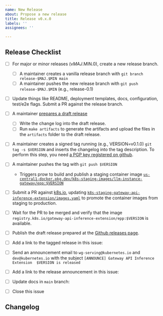 ```yaml
---
name: New Release
about: Propose a new release
title: Release v0.x.0
labels: ''
assignees: ''

---
```


## Release Checklist
- [ ] For major or minor releases (v$MAJ.$MIN.0), create a new release branch.
  - [ ] A maintainer creates a vanilla release branch with
        `git branch release-$MAJ.$MIN main`
  - [ ] A maintainer pushes the new release branch with
        `git push release-$MAJ.$MIN` (e.g., release-0.1)
- [ ] Update things like README, deployment templates, docs, configuration, test/e2e flags.
      Submit a PR against the release branch.
- [ ] A maintainer [prepares a draft release](https://github.com/kubernetes-sigs/gateway-api-inference-extension/releases)
  - [ ] Write the change log into the draft release.
  - [ ] Run
      `make artifacts`
      to generate the artifacts and upload the files in the `artifacts` folder to the draft release.
- [ ] A maintainer creates a signed tag running (e.g., VERSION=v0.1.0)
     `git tag -s $VERSION`
      and inserts the changelog into the tag description.
      To perform this step, you need [a PGP key registered on github](https://docs.github.com/en/authentication/managing-commit-signature-verification/checking-for-existing-gpg-keys).
- [ ] A maintainer pushes the tag with
      `git push $VERSION`
  - Triggers prow to build and publish a staging container image
    [`us-central1-docker.pkg.dev/k8s-staging-images/llm-instance-gateway/epp:$VERSION`](https://us-central1-docker.pkg.dev/k8s-staging-images/llm-instance-gateway/epp)
- [ ] Submit a PR against [k8s.io](https://github.com/kubernetes/k8s.io), 
      updating [`k8s-staging-gateway-api-inference-extension/images.yaml`](https://github.com/kubernetes/k8s.io/blob/main/registry.k8s.io/images/k8s-staging-gateway-api-inference-extension/images.yaml) to
      promote the container images from staging to production. <!-- link to example PR once we have one -->
- [ ] Wait for the PR to be merged and verify that the image `registry.k8s.io/gateway-api-inference-extension/epp:$VERSION` is available.
- [ ] Publish the draft release prepared at the [Github releases page](https://github.com/kubernetes-sigs/gateway-api-inference-extension/releases).
- [ ] Add a link to the tagged release in this issue: <!-- example https://github.com/kubernetes-sigs/gateway-api-inference-extension/releases/tag/v0.1.0 -->
- [ ] Send an announcement email to `wg-serving@kubernetes.io` and `dev@kubernetes.io` with the subject `[ANNOUNCE] Gateway API Inference Extension  $VERSION is released`
- [ ] Add a link to the release announcement in this issue: <!-- link to an example email once we have one -->
- [ ] Update docs in `main` branch: <!-- link to example PR once we have one -->
- [ ] Close this issue


## Changelog
<!--
Describe changes since the last release here.
-->
